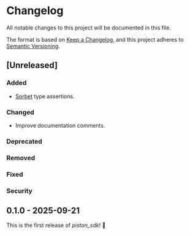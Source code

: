 # Changelog

All notable changes to this project will be documented in this file.

The format is based on [Keep a Changelog](https://keepachangelog.com/en/1.1.0/), and this project adheres to [Semantic Versioning](https://semver.org/spec/v2.0.0.html).

## [Unreleased]

### Added

- [Sorbet](https://sorbet.org/) type assertions.

### Changed

- Improve documentation comments.

### Deprecated

### Removed

### Fixed

### Security

## 0.1.0 - 2025-09-21

This is the first release of *piston_sdk*! :tada:
